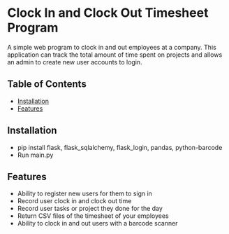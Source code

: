 # Clock In and Clock Out Timesheet Program

A simple web program to clock in and out employees at a company.  This application can track
the total amount of time spent on projects and allows an admin to create new user accounts to 
login.  

## Table of Contents

- [Installation](#installation)
- [Features](#features)

## Installation

- pip install flask, flask_sqlalchemy, flask_login, pandas, python-barcode
- Run main.py

## Features

- Ability to register new users for them to sign in
- Record user clock in and clock out time
- Record user tasks or project they done for the day
- Return CSV files of the timesheet of your employees
- Ability to clock in and out users with a barcode scanner

